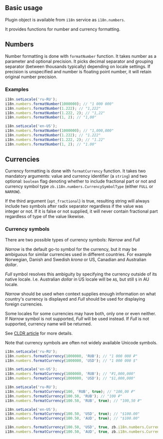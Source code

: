 ## Basic usage

Plugin object is available from `i18n` service as `i18n.numbers`.

It provides functions for number and currency formatting.

## Numbers

Number formatting is done with `formatNumber` function. It takes number as a parameter and optional precision.
It picks decimal separator and grouping separator (between thousands typically) depending on locale settings.
If precision is unspecified and number is floating point number, it will retain original number precision.

### Examples

```js
i18n.setLocale('ru-RU');
i18n.numbers.formatNumber(1000000); // "1 000 000"
i18n.numbers.formatNumber(1.222); // "1,222"
i18n.numbers.formatNumber(1.222, 2); // "1,22"
i18n.numbers.formatNumber(1, 2); // "1,00"
```

```js
i18n.setLocale('en-US');
i18n.numbers.formatNumber(1000000); // "1,000,000"
i18n.numbers.formatNumber(1.222); // "1.222"
i18n.numbers.formatNumber(1.222, 2); // "1.22"
i18n.numbers.formatNumber(1, 2); // "1.00"
```

## Currencies

Currency formatting is done with `formatCurrency` function. It takes two mandatory arguments: value and currency identifier (a `string`) and two optional: `boolean` flag denoting whether to include fractional part or not and currency symbol type `zb.i18n.numbers.CurrencySymbolType` (either `FULL` or `NARROW`).

If the third argument (`opt_fractional`) is true, resulting string will always include two symbols after radix separator regardless if the value was integer or not.
If it is false or not supplied, it will never contain fractional part regardless of type of the value likewise.

### Currency symbols

There are two possible types of currency symbols: *Narrow* and *Full*

*Narrow* is the default go-to symbol for the currency, but it may be ambiguous for similar currencies used in different countries.
For example Norwegian, Danish and Swedish *krona* or US, Canadian and Australian *dollar*.

*Full* symbol resolves this ambiguity by specifying the currency outside of its native locale. I.e. Australian *dollar* in US locale will be `A$`, but still `$` in AU locale.

*Narrow* should be used when context supplies enough information on what country's currency is displayed and *Full* should be used for displaying foreign currencies.

Some locales for some currencies may have both, only one or even neither. If *Narrow* symbol is not supported, *Full* will be used instead. If *Full* is not supported, currency name will be returned.

See [CLDR article](http://cldr.unicode.org/translation/currency-names) for more details.

Note that currency symbols are often not widely available Unicode symbols.

```js
i18n.setLocale('ru-RU');
i18n.numbers.formatCurrency(1000000, 'RUB'); // "1 000 000 ₽"
i18n.numbers.formatCurrency(1000000, 'USD'); // "1 000 000 $"

i18n.setLocale('en-US');
i18n.numbers.formatCurrency(1000000, 'RUB'); // "₽1,000,000"
i18n.numbers.formatCurrency(1000000, 'USD'); // "$1,000,000"
```

```js
i18n.setLocale('ru-RU');
i18n.numbers.formatCurrency(100, 'RUB', true); // "100,00 ₽"
i18n.numbers.formatCurrency(100.50, 'RUB'); // "100 ₽"
i18n.numbers.formatCurrency(100.50, 'RUB', true); // "100,50 ₽"
```

```js
i18n.setLocale('en-US');
i18n.numbers.formatCurrency(100.50, 'USD', true); // "$100.00"
i18n.numbers.formatCurrency(100.50, 'AUD', true); // "$100.00"

i18n.numbers.formatCurrency(100.50, 'USD', true, zb.i18n.numbers.CurrencySymbolType.FULL); // "$100.00"
i18n.numbers.formatCurrency(100.50, 'AUD', true, zb.i18n.numbers.CurrencySymbolType.FULL); // "$A100.00"
```
